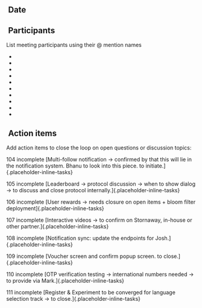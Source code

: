 ##  Date

##  Participants

List meeting participants using their @ mention names

- 
- 
- 
- 
- 
- 
- 
- 
- 
- 

##  Action items

Add action items to close the loop on open questions or discussion
topics:

104 incomplete [Multi-follow notification → confirmed by that this will
lie in the notification system. Bhanu to look into this piece. to
initiate.]{.placeholder-inline-tasks}

105 incomplete [Leaderboard → protocol discussion → when to show dialog
→ to discuss and close protocol internally.]{.placeholder-inline-tasks}

106 incomplete [User rewards → needs closure on open items + bloom
filter deployment]{.placeholder-inline-tasks}

107 incomplete [Interactive videos → to confirm on Stornaway, in-house
or other partner.]{.placeholder-inline-tasks}

108 incomplete [Notification sync: update the endpoints for
Josh.]{.placeholder-inline-tasks}

109 incomplete [Voucher screen and confirm popup screen. to
close.]{.placeholder-inline-tasks}

110 incomplete [OTP verification testing → international numbers needed
→ to provide via Mark.]{.placeholder-inline-tasks}

111 incomplete [Register & Experiment to be converged for language
selection track → to close.]{.placeholder-inline-tasks}
